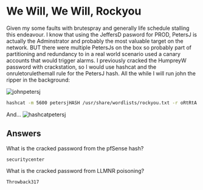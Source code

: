 # We Will, We Will, Rockyou

Given my some faults with brutespray and generally life schedule stalling this endeavour. I know that using the JeffersD pasword for PROD, PetersJ is actually the Adminstrator and probably the most valuable target on the network. BUT there were multiple PetersJs on the box so probably part of partitioning and redundancy to in a real world scenario used a canary accounts that would trigger alarms. I previously cracked the HumpreyW password with crackstation, so I would use hashcat and the onruletorulethemall rule for the PetersJ hash. All the while I will run john the ripper in the background:

![johnpetersj](Screenshots/wwwwRY-john.png)

```bash
hashcat -m 5600 petersjHASH /usr/share/wordlists/rockyou.txt -r oRtRtA.rule --debug-mode=1 --debug-file=matched.rule
```

And...
![hashcatpetersj](Screenshots/wwwwRY-hashcat.png)

## Answers

What is the cracked password from the pfSense hash?
```{toggle}
securitycenter
```
What is the cracked password from LLMNR poisoning?
```{toggle}
Throwback317
```